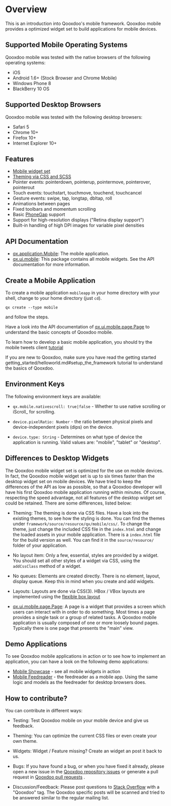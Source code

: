 # Overview

This is an introduction into Qooxdoo's mobile framework. Qooxdoo mobile provides
a optimized widget set to build applications for mobile devices.

## Supported Mobile Operating Systems

Qooxdoo mobile was tested with the native browsers of the following operating
systems:

- iOS
- Android 1.6+ (Stock Browser and Chrome Mobile)
- Windows Phone 8
- BlackBerry 10 OS

## Supported Desktop Browsers

Qooxdoo mobile was tested with the following desktop browsers:

- Safari 5
- Chrome 10+
- Firefox 10+
- Internet Explorer 10+

## Features

- [Mobile widget set](apps://apiviewer/#qx.ui.mobile)
- [Theming via CSS and SCSS](theming.md)
- Pointer events: pointerdown, pointerup, pointermove, pointerover, pointerout
- Touch events: touchstart, touchmove, touchend, touchcancel
- Gesture events: swipe, tap, longtap, dbltap, roll
- Animations between pages
- Fixed toolbars and momentum scrolling
- Basic [PhoneGap](http://www.phonegap.com/) support
- Support for high-resolution displays ("Retina display support")
- Built-in handling of high DPI images for variable pixel densities

## API Documentation

- [qx.application.Mobile](apps://apiviewer/#qx.application.Mobile): The mobile
  application.
- [qx.ui.mobile](apps://apiviewer/#qx.ui.mobile): This package contains all
  mobile widgets. See the API documentation for more information.

## Create a Mobile Application

To create a mobile application `mobileapp` in your home directory with your
shell, change to your home directory (just `cd`).

```shell script
qx create --type mobile
```

and follow the steps.

Have a look into the API documentation of
[qx.ui.mobile.page.Page](apps://apiviewer/#qx.ui.mobile.page.Page) to understand
the basic concepts of Qooxdoo mobile.

To learn how to develop a basic mobile application, you should try the mobile
tweets client [tutorial](tutorial.md)

If you are new to Qooxdoo, make sure you have read the getting started
getting_started/helloworld.md#setup_the_framework tutorial to understand the
basics of Qooxdoo.

## Environment Keys

The following environment keys are available:

- `qx.mobile.nativescroll: true|false` - Whether to use native scrolling or
  iScroll\_ for scrolling.

- `device.pixelRatio: Number` - the ratio between physical pixels and
  device-independent pixels (dips) on the device.

- `device.type: String` - Determines on what type of device the application is
  running. Valid values are: "mobile", "tablet" or "desktop".

## Differences to Desktop Widgets

The Qooxdoo mobile widget set is optimized for the use on mobile devices. In
fact, the Qooxdoo mobile widget set is up to six times faster than the desktop
widget set on mobile devices. We have tried to keep the differences of the API
as low as possible, so that a Qooxdoo developer will have his first Qooxdoo
mobile application running within minutes. Of course, respecting the speed
advantage, not all features of the desktop widget set could be retained. There
are some differences, listed below:

- Theming: The theming is done via CSS files. Have a look into the existing
  themes, to see how the styling is done. You can find the themes under
  `framework/source/resource/qx/mobile/css/`. To change the theme, just change
  the included CSS file in the `index.html` and change the loaded assets in your
  mobile application. There is a `index.html` file for the build version as
  well. You can find it in the `source/resource/` folder of your application.

- No layout item: Only a few, essential, styles are provided by a widget. You
  should set all other styles of a widget via CSS, using the `addCssClass`
  method of a widget.

- No queues: Elements are created directly. There is no element, layout, display
  queue. Keep this in mind when you create and add widgets.

- Layouts: Layouts are done via CSS(3). HBox / VBox layouts are implemented
  using the [flexible box layout](http://www.w3.org/TR/css3-flexbox/)

- [qx.ui.mobile.page.Page](apps://apiviewer/#qx.ui.mobile.page.Page): A page is
  a widget that provides a screen which users can interact with in order to do
  something. Most times a page provides a single task or a group of related
  tasks. A Qooxdoo mobile application is usually composed of one or more loosely
  bound pages. Typically there is one page that presents the "main" view.

## Demo Applications

To see Qooxdoo mobile applications in action or to see how to implement an
application, you can have a look on the following demo applications:

- [Mobile Showcase](apps://mobileshowcase) - see all mobile widgets in action
- [Mobile Feedreader](apps://feedreader-mobile) - the feedreader as a mobile
  app. Using the same logic and models as the feedreader for desktop browsers
  does.

## How to contribute?

You can contribute in different ways:

- Testing: Test Qooxdoo mobile on your mobile device and give us feedback.

- Theming: You can optimize the current CSS files or even create your own theme.

- Widgets: Widget / Feature missing? Create an widget an post it back to us.

- Bugs: If you have found a bug, or when you have fixed it already, please open
  a new issue in the
  [Qooxdoo repository issues](https://github.com/qooxdoo/qooxdoo/issues) or
  generate a pull request in
  [Qooxdoo pull requests](https://github.com/qooxdoo/qooxdoo/pulls) .

- Discussion/Feedback: Please post questions to
  [Stack Overflow](https://stackoverflow.com) with a "Qooxdoo" tag. The Qooxdoo
  specific posts will be scanned and tried to be answered similar to the regular
  mailing list.
